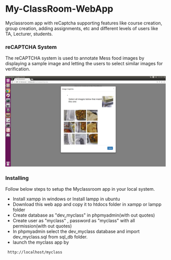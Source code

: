 # My-ClassRoom-WebApp

Myclassroom app with reCaptcha supporting features like course creation, group creation, adding assignments, etc and different levels of users like TA, Lecturer, students.

### reCAPTCHA System

The reCAPTCHA system is used to annotate Mess food images by displaying a sample image and letting the users to select similar images for verification.

![alt tag](recaptcha.png "Description goes here")
### Installing

Follow below steps to setup the Myclassroom app in your local system.

* Install xampp in windows or Install lampp in ubuntu
* Download this web app and copy it to htdocs folder in xampp or lampp folder
* Create database as "dev_myclass" in phpmyadmin(with out quotes)
* Create user as "myclass" , password as "myclass" with all permission(with out quotes)
* In phpmyadmin select the dev_myclass database and import dev_myclass.sql from sql_db folder.
* launch the myclass app by 
 ```bash
  http://localhost/myclass
  ``` 


